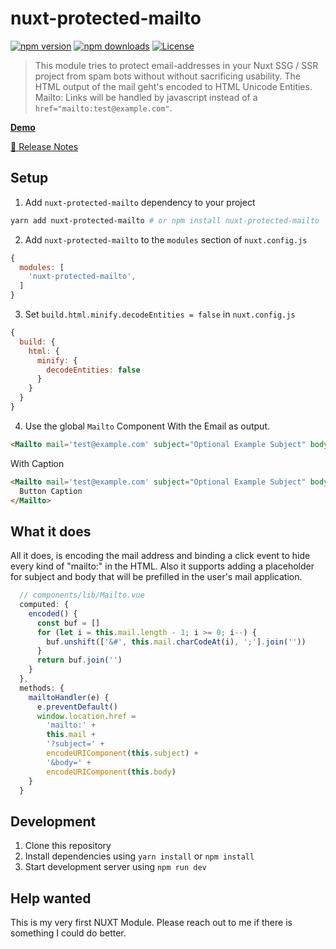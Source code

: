 # nuxt-protected-mailto

[![npm version][npm-version-src]][npm-version-href]
[![npm downloads][npm-downloads-src]][npm-downloads-href]
[![License][license-src]][license-href]

> This module tries to protect email-addresses in your Nuxt SSG / SSR project from spam bots without without sacrificing usability. The HTML output of the mail geht's encoded to HTML Unicode Entities. Mailto: Links will be handled by javascript instead of a `href="mailto:test@example.com"`.

[**Demo**](https://mmoollllee.github.io/nuxt-protected-mailto/)

[📖 Release Notes](./CHANGELOG.md)

## Setup

1. Add `nuxt-protected-mailto` dependency to your project

```bash
yarn add nuxt-protected-mailto # or npm install nuxt-protected-mailto
```

2. Add `nuxt-protected-mailto` to the `modules` section of `nuxt.config.js`

```js
{
  modules: [
    'nuxt-protected-mailto',
  ]
}
```

3. Set `build.html.minify.decodeEntities = false` in `nuxt.config.js`

```js
{
  build: {
    html: {
      minify: {
        decodeEntities: false
      }
    }
  }
}
```

4. Use the global `Mailto` Component
With the Email as output.
```html 
<Mailto mail='test@example.com' subject="Optional Example Subject" body="Optional Placeholder Body" title="Write me a email" />
```

With Caption
```html 
<Mailto mail='test@example.com' subject="Optional Example Subject" body="Optional Placeholder Body" title="Write me a email">
  Button Caption
</Mailto>
```

## What it does

All it does, is encoding the mail address and binding a click event to hide every kind of "mailto:" in the HTML. Also it supports adding a placeholder for subject and body that will be prefilled in the user's mail application.

```js
  // components/lib/Mailto.vue
  computed: {
    encoded() {
      const buf = []
      for (let i = this.mail.length - 1; i >= 0; i--) {
        buf.unshift(['&#', this.mail.charCodeAt(i), ';'].join(''))
      }
      return buf.join('')
    }
  },
  methods: {
    mailtoHandler(e) {
      e.preventDefault()
      window.location.href =
        'mailto:' +
        this.mail +
        '?subject=' +
        encodeURIComponent(this.subject) +
        '&body=' +
        encodeURIComponent(this.body)
    }
  }
```

## Development

1. Clone this repository
2. Install dependencies using `yarn install` or `npm install`
3. Start development server using `npm run dev`

## Help wanted

This is my very first NUXT Module. Please reach out to me if there is something I could do better.

<!-- Badges -->
[npm-version-src]: https://img.shields.io/npm/v/nuxt-protected-mailto/latest.svg?style=flat-square
[npm-version-href]: https://npmjs.com/package/nuxt-protected-mailto

[npm-downloads-src]: https://img.shields.io/npm/dt/nuxt-protected-mailto.svg?style=flat-square
[npm-downloads-href]: https://npmjs.com/package/nuxt-protected-mailto

[circle-ci-src]: https://img.shields.io/circleci/project/github/.svg?style=flat-square
[circle-ci-href]: https://circleci.com/gh/

[codecov-src]: https://img.shields.io/codecov/c/github/.svg?style=flat-square
[codecov-href]: https://codecov.io/gh/

[license-src]: https://img.shields.io/npm/l/nuxt-protected-mailto.svg?style=flat-square
[license-href]: https://npmjs.com/package/nuxt-protected-mailto
